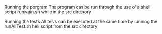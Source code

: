 Running the porgram
The program can be run through the use of a shell script runMain.sh while in the src directory

Running the tests
All tests can be executed at the same time by running the runAllTest.sh hell script from the src directory
